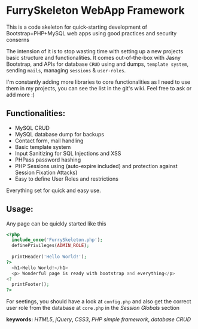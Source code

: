 FurrySkeleton WebApp Framework
==============================

This is a code skeleton for quick-starting development of Bootstrap+PHP+MySQL web apps using good practices and security conserns

The intension of it is to stop wasting time with setting up a new projects basic structure and functionalities. It comes out-of-the-box with Jasny Bootstrap, and APIs for database `CRUD` using and dumps, `template system`, sending `mails`, managing `sessions` & `user-roles`.

I'm constantly adding more libraries to core functionalities as I need to use them in my projects, you can see the list in the git's wiki. Feel free to ask or add more :)

Functionalities:
----------------
-  MySQL CRUD
-  MySQL database dump for backups
-  Contact form, mail handling
-  Basic template system
-  Input Sanitizing for SQL Injections and XSS
-  PHPass password hashing
-  PHP Sessions using (auto-expire included) and protection against Session Fixation Attacks)
-  Easy to define User Roles and restrictions

Everything set for quick and easy use.

Usage:
------

Any page can be quickly started like this
```php
<?php
  include_once('FurrySkeleton.php');
  definePrivileges(ADMIN_ROLE);
  
  printHeader('Hello World!');
?>
  <h1>Hello World!</h1>
  <p> Wonderful page is ready with bootstrap and everything</p>
<?
  printFooter();
?>
```

For seetings, you should have a look at `config.php` and also get the correct user role from the database at `core.php` in the _Session Globals_ section 


**keywords:** _HTML5_, _jQuery_, _CSS3_, _PHP simple framework_, _database CRUD_
